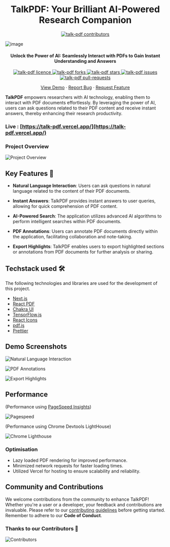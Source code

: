 <h1 align="center">TalkPDF: Your Brilliant AI-Powered Research Companion</h1>

<p align="center">
  <a href="https://github.com/prash240303/talk-pdf/graphs/contributors" target="_blank">
    <img src="https://talkpdf.tech/logo.svg" alt="talk-pdf contributors" />
  </a>
</p>


![image](https://github.com/prash240303/talk-pdf/assets/93905743/6f1f8882-a2db-4307-866a-bc03281824e8)
  

<h4 align="center">Unlock the Power of AI: Seamlessly Interact with PDFs to Gain Instant Understanding and Answers</h4>

<p align="center">
  <a href="https://github.com/prash240303/talk-pdf/blob/main/LICENSE" target="_blank">
    <img src="https://img.shields.io/github/license/prash240303/talk-pdf?style=flat-square" alt="talk-pdf licence" />
  </a>
  <a href="https://github.com/prash240303/talk-pdf/fork" target="_blank">
    <img src="https://img.shields.io/github/forks/prash240303/talk-pdf?style=flat-square" alt="talk-pdf forks"/>
  </a>
  <a href="https://github.com/prash240303/talk-pdf/stargazers" target="_blank">
    <img src="https://img.shields.io/github/stars/prash240303/talk-pdf?style=flat-square" alt="talk-pdf stars"/>
  </a>
  <a href="https://github.com/prash240303/talk-pdf/issues" target="_blank">
    <img src="https://img.shields.io/github/issues/prash240303/talk-pdf?style=flat-square" alt="talk-pdf issues"/>
  </a>
  <a href="https://github.com/prash240303/talk-pdf/pulls" target="_blank">
    <img src="https://img.shields.io/github/issues-pr/prash240303/talk-pdf?style=flat-square" alt="talk-pdf pull-requests"/>
  </a>
</p>

<p align="center">
    <a href="https://talk-pdf.vercel.app/" target="_blank">View Demo</a>
    ·
    <a href="https://github.com/prash240303/talk-pdf/issues/new/choose" target="_blank">Report Bug</a>
    ·
    <a href="https://github.com/prash240303/talk-pdf/issues/new/choose" target="_blank">Request Feature</a>
</p>

**TalkPDF** empowers researchers with AI technology, enabling them to interact with PDF documents effortlessly. By leveraging the power of AI, users can ask questions related to their PDF content and receive instant answers, thereby enhancing their research productivity.

### Live : [https://talk-pdf.vercel.app/](https://talk-pdf.vercel.app/)

### Project Overview

![Project Overview](./src/assets/screenshots/overview.png)

## Key Features 📌

- **Natural Language Interaction**: Users can ask questions in natural language related to the content of their PDF documents.

- **Instant Answers**: TalkPDF provides instant answers to user queries, allowing for quick comprehension of PDF content.

- **AI-Powered Search**: The application utilizes advanced AI algorithms to perform intelligent searches within PDF documents.

- **PDF Annotations**: Users can annotate PDF documents directly within the application, facilitating collaboration and note-taking.

- **Export Highlights**: TalkPDF enables users to export highlighted sections or annotations from PDF documents for further analysis or sharing.

## Techstack used 🛠️

The following technologies and libraries are used for the development of this project.

- [Next.js](https://nextjs.org/)
- [React PDF](https://react-pdf.org/)
- [Chakra UI](https://chakra-ui.com/)
- [TensorFlow.js](https://www.tensorflow.org/js)
- [React Icons](https://react-icons.github.io/react-icons/)
- [pdf.js](https://mozilla.github.io/pdf.js/)
- [Prettier](https://prettier.io/)

## Demo Screenshots

![Natural Language Interaction](./src/assets/screenshots/interaction.png)

![PDF Annotations](./src/assets/screenshots/annotations.png)

![Export Highlights](./src/assets/screenshots/export.png)

## Performance

(Performance using [PageSpeed Insights](https://pagespeed.web.dev/))

![Pagespeed](./src/assets/screenshots/Performance1.png)

(Performance using Chrome Devtools LightHouse)

![Chrome Lighthouse](./src/assets/screenshots/Performance2.png)

### Optimisation

- Lazy loaded PDF rendering for improved performance.
- Minimized network requests for faster loading times.
- Utilized Vercel for hosting to ensure scalability and reliability.

## Community and Contributions

We welcome contributions from the community to enhance TalkPDF! Whether you're a user or a developer, your feedback and contributions are invaluable. Please refer to our [contributing guidelines](https://github.com/prash240303/talk-pdf/blob/main/CONTRIBUTING.md) before getting started. Remember to adhere to our **Code of Conduct**.

### Thanks to our Contributors 🌻

![Contributors](https://contrib.rocks/image?repo=prash240303/talk-pdf&lastUpdate=37676)
